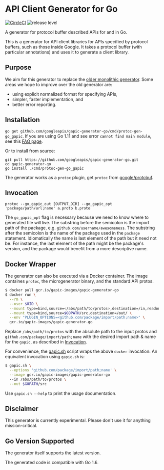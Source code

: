 API Client Generator for Go
===========================

[![CircleCI](https://circleci.com/gh/googleapis/gapic-generator-go.svg?style=svg)](https://circleci.com/gh/googleapis/gapic-generator-go) 
![release level](https://img.shields.io/badge/release%20level-%20beta-blue.svg)

A generator for protocol buffer described APIs for and in Go.

This is a generator for API client libraries for APIs specified by protocol buffers, such as those inside Google.
It takes a protocol buffer (with particular annotations) and uses it to generate a client library.

Purpose
-------
We aim for this generator to replace the [older monolithic generator](https://github.com/googleapis/gapic-generator).
Some areas we hope to improve over the old generator are:
- using explicit normalized format for specifying APIs,
- simpler, faster implementation, and
- better error reporting.

Installation
------------
`go get github.com/googleapis/gapic-generator-go/cmd/protoc-gen-go_gapic`.
If you are using Go 1.11 and see error `cannot find main module`, see this [FAQ page](https://github.com/golang/go/wiki/Modules#why-does-installing-a-tool-via-go-get-fail-with-error-cannot-find-main-module).

Or to install from source:
```
git pull https://github.com/googleapis/gapic-generator-go.git
cd gapic-generator-go
go install ./cmd/protoc-gen-go_gapic
```

The generator works as a `protoc` plugin, get `protoc` from [google/protobuf](https://github.com/protocolbuffers/protobuf).

Invocation
----------
`protoc --go_gapic_out [OUTPUT_DIR] --go_gapic_opt 'package/path/url;name' a.proto b.proto`

The `go_gapic_opt` flag is necessary because we need to know where to generated file will live.
The substring before the semicolon is the import path of the package, e.g. `github.com/username/awesomeness`.
The substring after the semicolon is the name of the package used in the `package` statement.
Idiomatically the name is last element of the path but it need not be.
For instance, the last element of the path might be the package's version, and the package would benefit
from a more descriptive name.

Docker Wrapper
--------------
The generator can also be executed via a Docker container. The image containes `protoc`, the microgenerator
binary, and the standard API protos.

```bash
$ docker pull gcr.io/gapic-images/gapic-generator-go
$ docker run \
  --rm \
  --user $UID \
  --mount type=bind,source=</abs/path/to/protos>,destination=/in,readonly \
  --mount type=bind,source=$GOPATH/src,destination=/out/ \
  --env "PLUGIN_OPTIONS=<github.com/package/import/path;name>" \
  gcr.io/gapic-images/gapic-generator-go
```

Replace `/abs/path/to/protos` with the absolute path to the input protos and `github.com/package/import/path;name`
with the desired import path & name for the `gapic`, as described in [Invocation](#Invocation).

For convenience, the [gapic.sh](./gapic.sh) script wraps the above `docker` invocation.
An equivalent invocation using `gapic.sh` is:

```bash
$ gapic.sh \
  --options 'github.com/package/import/path;name' \
  --image gcr.io/gapic-images/gapic-generator-go
  --in /abs/path/to/protos \
  --out $GOPATH/src
```

Use `gapic.sh --help` to print the usage documentation.

Disclaimer
----------
This generator is currently experimental. Please don't use it for anything mission-critical.

Go Version Supported
--------------------
The generator itself supports the latest version.

The generated code is compatible with Go 1.6.
